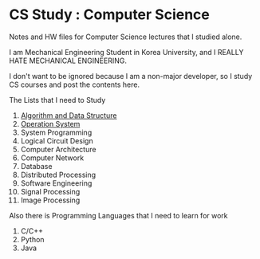 # CS Study : Computer Science

Notes and HW files for Computer Science lectures that I studied alone.

I am Mechanical Engineering Student in Korea University, and I REALLY HATE MECHANICAL ENGINEERING.

I don't want to be ignored because I am a non-major developer, so I study CS courses and post the contents here.

The Lists that I need to Study

1. [Algorithm and Data Structure](https://github.com/engineerJPark/Algorithm_CS_Study)
2. [Operation System](https://github.com/engineerJPark/Operation_System_CS_Study)
3. System Programming
4. Logical Circuit Design
5. Computer Architecture
6. Computer Network
7. Database
8. Distributed Processing
9. Software Engineering
10. Signal Processing
11. Image Processing

Also there is Programming Languages that I need to learn for work

1. C/C++
2. Python
3. Java
